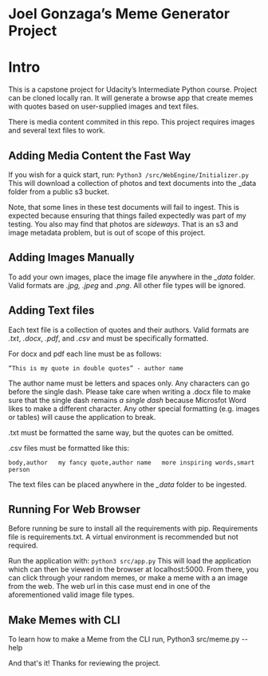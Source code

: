 # Joel Gonzaga’s Meme Generator Project

# Intro

This is a capstone project for Udacity’s Intermediate Python course. Project can be cloned locally ran. It will generate a browse app that create memes with quotes based on user-supplied images and text files.

There is media content commited in this repo. This project requires images and several text files to work.

## Adding Media Content the Fast Way

If you wish for a quick start, run:
`Python3 /src/WebEngine/Initializer.py`
This will download a collection of photos and text documents into the _data folder from a public s3 bucket.

Note, that some lines in these test documents will fail to ingest. This is expected because ensuring that things failed expectedly was part of my testing. You also may find that photos are *sideways*. That is an s3 and image metadata problem, but is out of scope of this project.

## Adding Images Manually

To add your own images, place the image file anywhere in the *_data* folder. Valid formats are *.jpg, .jpeg* and *.png*. All other file types will be ignored.

## Adding Text files

Each text file is a collection of quotes and their authors. Valid formats are *.txt*, *.docx*, *.pdf*, and *.csv* and must be specifically formatted.

For docx and pdf each line must be as follows:

`“This is my quote in double quotes” - author name`

The author name must be letters and spaces only. Any characters can go before the single dash. Please take care when writing a .docx file to make sure that the single dash remains *a single dash* because Microsfot Word likes to make a different character. Any other special formatting (e.g. images or tables) will cause the application to break.

.txt must be formatted the same way, but the quotes can be omitted.

.csv files must be formatted like this:

`body,author  
my fancy quote,author name  
more inspiring words,smart person  `

The text files can be placed anywhere in the *_data* folder to be ingested.

## Running For Web Browser

Before running be sure to install all the requirements with pip. Requirements file is requirements.txt. A virtual environment is recommended but not required.

Run the application with:
`python3 src/app.py`
This will load the application which can then be viewed in the browser at localhost:5000. From there, you can click through your random memes, or make a meme with a an image from the web. The web url in this case must end in one of the aforementioned valid image file types.

## Make Memes with CLI

To learn how to make a Meme from the CLI run,
Python3 src/meme.py --help

And that's it! Thanks for reviewing the project.

